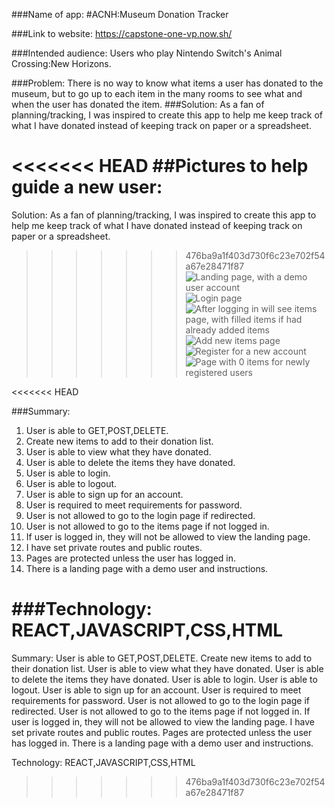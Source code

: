###Name of app:
#ACNH:Museum Donation Tracker

###Link to website:
https://capstone-one-vp.now.sh/

###Intended audience:
Users who play Nintendo Switch's Animal Crossing:New Horizons.

###Problem:
There is no way to know what items a user has donated to the museum, but to go up to each item in the many rooms to see what and when the user has donated the item.
###Solution:
As a fan of planning/tracking, I was inspired to create this app to help me keep track of what I have donated instead of keeping track on paper or a spreadsheet.

<<<<<<< HEAD
##Pictures to help guide a new user:
=======
Solution:
As a fan of planning/tracking, I was inspired to create this app to help me keep track of what I have donated instead of keeping track on paper or a spreadsheet. 

>>>>>>> 476ba9a1f403d730f6c23e702f54a67e28471f87
![Landing page, with a demo user account](https://github.com/thinkful-ei-macaw/acnh-museum-donation-client-vendyp/blob/master/public/images/img1.png?raw=true)
![Login page](https://github.com/thinkful-ei-macaw/acnh-museum-donation-client-vendyp/blob/master/public/images/img2.png?raw=true)
![After logging in will see items page, with filled items if had already added items](https://github.com/thinkful-ei-macaw/acnh-museum-donation-client-vendyp/blob/master/public/images/img3.png?raw=true)
![Add new items page](https://github.com/thinkful-ei-macaw/acnh-museum-donation-client-vendyp/blob/master/public/images/img4.png?raw=true)
![Register for a new account](https://github.com/thinkful-ei-macaw/acnh-museum-donation-client-vendyp/blob/master/public/images/img5.png?raw=true)
![Page with 0 items for newly registered users](https://github.com/thinkful-ei-macaw/acnh-museum-donation-client-vendyp/blob/master/public/images/img6.png?raw=true)

<<<<<<< HEAD


###Summary:

1. User is able to GET,POST,DELETE.
2. Create new items to add to their donation list.
3. User is able to view what they have donated.
4. User is able to delete the items they have donated.
5. User is able to login.
6. User is able to logout.
7. User is able to sign up for an account.
8. User is required to meet requirements for password.
9. User is not allowed to go to the login page if redirected.
10. User is not allowed to go to the items page if not logged in.
11. If user is logged in, they will not be allowed to view the landing page.
12. I have set private routes and public routes.
13. Pages are protected unless the user has logged in.
14. There is a landing page with a demo user and instructions.

###Technology:
REACT,JAVASCRIPT,CSS,HTML
=======
Summary:
User is able to GET,POST,DELETE.
Create new items to add to their donation list.
User is able to view what they have donated.
User is able to delete the items they have donated.
User is able to login.
User is able to logout.
User is able to sign up for an account.
User is required to meet requirements for password.
User is not allowed to go to the login page if redirected.
User is not allowed to go to the items page if not logged in.
If user is logged in, they will not be allowed to view the landing page.
I have set private routes and public routes.
Pages are protected unless the user has logged in.
There is a landing page with a demo user and instructions.

Technology:
REACT,JAVASCRIPT,CSS,HTML
>>>>>>> 476ba9a1f403d730f6c23e702f54a67e28471f87
